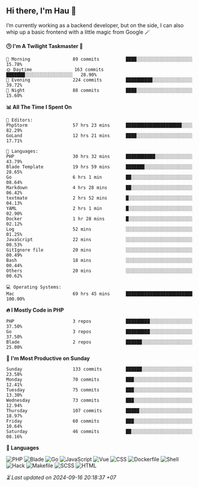 ## Hi there, I'm Hau 👋
I’m currently working as a backend developer, but on the side, I can also whip up a basic frontend with a little magic from Google 🪄

<!--START_SECTION:readme-stats-->
**🕒 I'm A Twilight Taskmaster 🌆**

```text
🌅 Morning                89 commits          ████░░░░░░░░░░░░░░░░░░░░░   15.78%
🌞 Daytime                163 commits         ███████░░░░░░░░░░░░░░░░░░   28.90%
🌆 Evening                224 commits         ██████████░░░░░░░░░░░░░░░   39.72%
🌙 Night                  88 commits          ████░░░░░░░░░░░░░░░░░░░░░   15.60%
```

**📊 All The Time I Spent On**

```text
📝 Editors:
PhpStorm                 57 hrs 23 mins      █████████████████████░░░░   82.29%
GoLand                   12 hrs 21 mins      ████░░░░░░░░░░░░░░░░░░░░░   17.71%

💬 Languages:
PHP                      30 hrs 32 mins      ███████████░░░░░░░░░░░░░░   43.79%
Blade Template           19 hrs 59 mins      ███████░░░░░░░░░░░░░░░░░░   28.65%
Go                       6 hrs 1 min         ██░░░░░░░░░░░░░░░░░░░░░░░   08.64%
Markdown                 4 hrs 28 mins       ██░░░░░░░░░░░░░░░░░░░░░░░   06.42%
textmate                 2 hrs 52 mins       █░░░░░░░░░░░░░░░░░░░░░░░░   04.13%
YAML                     2 hrs 1 min         █░░░░░░░░░░░░░░░░░░░░░░░░   02.90%
Docker                   1 hr 28 mins        █░░░░░░░░░░░░░░░░░░░░░░░░   02.12%
Log                      52 mins             ░░░░░░░░░░░░░░░░░░░░░░░░░   01.25%
JavaScript               22 mins             ░░░░░░░░░░░░░░░░░░░░░░░░░   00.53%
GitIgnore file           20 mins             ░░░░░░░░░░░░░░░░░░░░░░░░░   00.49%
Bash                     18 mins             ░░░░░░░░░░░░░░░░░░░░░░░░░   00.44%
Others                   20 mins             ░░░░░░░░░░░░░░░░░░░░░░░░░   00.62%

💻 Operating Systems:
Mac                      69 hrs 45 mins      █████████████████████████   100.00%
```

**🔥 I Mostly Code in PHP**

```text
PHP                      3 repos             █████████░░░░░░░░░░░░░░░░   37.50%
Go                       3 repos             █████████░░░░░░░░░░░░░░░░   37.50%
Blade                    2 repos             ██████░░░░░░░░░░░░░░░░░░░   25.00%
```

**📅 I'm Most Productive on Sunday**

```text
Sunday                   133 commits         ██████░░░░░░░░░░░░░░░░░░░   23.58%
Monday                   70 commits          ███░░░░░░░░░░░░░░░░░░░░░░   12.41%
Tuesday                  75 commits          ███░░░░░░░░░░░░░░░░░░░░░░   13.30%
Wednesday                73 commits          ███░░░░░░░░░░░░░░░░░░░░░░   12.94%
Thursday                 107 commits         █████░░░░░░░░░░░░░░░░░░░░   18.97%
Friday                   60 commits          ███░░░░░░░░░░░░░░░░░░░░░░   10.64%
Saturday                 46 commits          ██░░░░░░░░░░░░░░░░░░░░░░░   08.16%
```

**💬 Languages**

![PHP](https://img.shields.io/badge/PHP-66.30%25-4F5D95?&logo=PHP&labelColor=151b23)
![Blade](https://img.shields.io/badge/Blade-26.77%25-f7523f?&logo=Blade&labelColor=151b23)
![Go](https://img.shields.io/badge/Go-03.00%25-00ADD8?&logo=Go&labelColor=151b23)
![JavaScript](https://img.shields.io/badge/JavaScript-02.13%25-f1e05a?&logo=JavaScript&labelColor=151b23)
![Vue](https://img.shields.io/badge/Vue-01.23%25-41b883?&logo=Vue&labelColor=151b23)
![CSS](https://img.shields.io/badge/CSS-00.21%25-563d7c?&logo=CSS&labelColor=151b23)
![Dockerfile](https://img.shields.io/badge/Dockerfile-00.12%25-384d54?&logo=Dockerfile&labelColor=151b23)
![Shell](https://img.shields.io/badge/Shell-00.09%25-89e051?&logo=Shell&labelColor=151b23)
![Hack](https://img.shields.io/badge/Hack-00.07%25-878787?&logo=Hack&labelColor=151b23)
![Makefile](https://img.shields.io/badge/Makefile-00.04%25-427819?&logo=Makefile&labelColor=151b23)
![SCSS](https://img.shields.io/badge/SCSS-00.02%25-c6538c?&logo=SCSS&labelColor=151b23)
![HTML](https://img.shields.io/badge/HTML-00.02%25-e34c26?&logo=HTML&labelColor=151b23)




*⏳ Last updated on 2024-09-16 20:18:37 +07*
<!--END_SECTION:readme-stats-->
